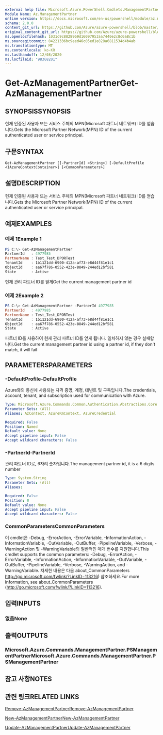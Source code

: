 ```yaml
---
external help file: Microsoft.Azure.PowerShell.Cmdlets.ManagementPartner.dll-Help.xml
Module Name: Az.ManagementPartner
online version: https://docs.microsoft.com/en-us/powershell/module/az.managementpartner/get-azmanagementpartner
schema: 2.0.0
content_git_url: https://github.com/Azure/azure-powershell/blob/master/src/ManagementPartner/ManagementPartner/help/Get-AzManagementPartner.md
original_content_git_url: https://github.com/Azure/azure-powershell/blob/master/src/ManagementPartner/ManagementPartner/help/Get-AzManagementPartner.md
ms.openlocfilehash: 1031c9c8828969d16097953aa7440e2c8c0a8c1b
ms.sourcegitcommit: 04221336bc9eed46c05ed1e828a6811534d4b4ab
ms.translationtype: MT
ms.contentlocale: ko-KR
ms.lasthandoff: 12/08/2020
ms.locfileid: "98368201"
---
```

# <span data-ttu-id="f6b29-101">Get-AzManagementPartner</span><span class="sxs-lookup"><span data-stu-id="f6b29-101">Get-AzManagementPartner</span></span>

## <span data-ttu-id="f6b29-102">SYNOPSIS</span><span class="sxs-lookup"><span data-stu-id="f6b29-102">SYNOPSIS</span></span>
<span data-ttu-id="f6b29-103">현재 인증된 사용자 또는 서비스 주체의 MPN(Microsoft 파트너 네트워크) ID를 얻습니다.</span><span class="sxs-lookup"><span data-stu-id="f6b29-103">Gets the Microsoft Partner Network(MPN) ID of the current authenticated user or service principal.</span></span>

## <span data-ttu-id="f6b29-104">구문</span><span class="sxs-lookup"><span data-stu-id="f6b29-104">SYNTAX</span></span>

```
Get-AzManagementPartner [[-PartnerId] <String>] [-DefaultProfile <IAzureContextContainer>] [<CommonParameters>]
```

## <span data-ttu-id="f6b29-105">설명</span><span class="sxs-lookup"><span data-stu-id="f6b29-105">DESCRIPTION</span></span>
<span data-ttu-id="f6b29-106">현재 인증된 사용자 또는 서비스 주체의 MPN(Microsoft 파트너 네트워크) ID를 얻습니다.</span><span class="sxs-lookup"><span data-stu-id="f6b29-106">Gets the Microsoft Partner Network(MPN) ID of the current authenticated user or service principal.</span></span>

## <span data-ttu-id="f6b29-107">예제</span><span class="sxs-lookup"><span data-stu-id="f6b29-107">EXAMPLES</span></span>

### <span data-ttu-id="f6b29-108">예제 1</span><span class="sxs-lookup"><span data-stu-id="f6b29-108">Example 1</span></span>
```powershell
PS C:\> Get-AzManagementPartner
PartnerId   : 4977985
PartnerName : Test_Test_DPORTest
TenantId    : 1b1121dd-6900-412a-af73-e8d44f81e1c1
ObjectId    : aa67f786-0552-423e-8849-244ed12bf581
State       : Active
```

<span data-ttu-id="f6b29-109">현재 관리 파트너 ID를 얻게</span><span class="sxs-lookup"><span data-stu-id="f6b29-109">Get the current management partner id</span></span>

### <span data-ttu-id="f6b29-110">예제 2</span><span class="sxs-lookup"><span data-stu-id="f6b29-110">Example 2</span></span>
```powershell
PS C:\> Get-AzManagementPartner -PartnerId 4977985
PartnerId   : 4977985
PartnerName : Test_Test_DPORTest
TenantId    : 1b1121dd-6900-412a-af73-e8d44f81e1c1
ObjectId    : aa67f786-0552-423e-8849-244ed12bf581
State       : Active
```

<span data-ttu-id="f6b29-111">파트너 ID를 사용하여 현재 관리 파트너 ID를 얻게 됩니다. 일치하지 않는 경우 실패합니다.</span><span class="sxs-lookup"><span data-stu-id="f6b29-111">Get the current management partner id using a partner id, if they don't match, it will fail</span></span>

## <span data-ttu-id="f6b29-112">PARAMETERS</span><span class="sxs-lookup"><span data-stu-id="f6b29-112">PARAMETERS</span></span>

### <span data-ttu-id="f6b29-113">-DefaultProfile</span><span class="sxs-lookup"><span data-stu-id="f6b29-113">-DefaultProfile</span></span>
<span data-ttu-id="f6b29-114">Azure와의 통신에 사용되는 자격 증명, 계정, 테넌트 및 구독입니다.</span><span class="sxs-lookup"><span data-stu-id="f6b29-114">The credentials, account, tenant, and subscription used for communication with Azure.</span></span>

```yaml
Type: Microsoft.Azure.Commands.Common.Authentication.Abstractions.Core.IAzureContextContainer
Parameter Sets: (All)
Aliases: AzContext, AzureRmContext, AzureCredential

Required: False
Position: Named
Default value: None
Accept pipeline input: False
Accept wildcard characters: False
```

### <span data-ttu-id="f6b29-115">-PartnerId</span><span class="sxs-lookup"><span data-stu-id="f6b29-115">-PartnerId</span></span>
<span data-ttu-id="f6b29-116">관리 파트너 ID로, 6자리 숫자입니다.</span><span class="sxs-lookup"><span data-stu-id="f6b29-116">The management partner id, it is a 6 digits number</span></span>

```yaml
Type: System.String
Parameter Sets: (All)
Aliases:

Required: False
Position: 0
Default value: None
Accept pipeline input: False
Accept wildcard characters: False
```

### <span data-ttu-id="f6b29-117">CommonParameters</span><span class="sxs-lookup"><span data-stu-id="f6b29-117">CommonParameters</span></span>
<span data-ttu-id="f6b29-118">이 cmdlet은 -Debug, -ErrorAction, -ErrorVariable, -InformationAction, -InformationVariable, -OutVariable, -OutBuffer, -PipelineVariable, -Verbose, -WarningAction 및 -WarningVariable의 일반적인 매개 변수를 지원합니다.</span><span class="sxs-lookup"><span data-stu-id="f6b29-118">This cmdlet supports the common parameters: -Debug, -ErrorAction, -ErrorVariable, -InformationAction, -InformationVariable, -OutVariable, -OutBuffer, -PipelineVariable, -Verbose, -WarningAction, and -WarningVariable.</span></span> <span data-ttu-id="f6b29-119">자세한 내용은 다음 about_CommonParameters http://go.microsoft.com/fwlink/?LinkID=113216) 참조하세요.</span><span class="sxs-lookup"><span data-stu-id="f6b29-119">For more information, see about_CommonParameters (http://go.microsoft.com/fwlink/?LinkID=113216).</span></span>

## <span data-ttu-id="f6b29-120">입력</span><span class="sxs-lookup"><span data-stu-id="f6b29-120">INPUTS</span></span>

### <span data-ttu-id="f6b29-121">없음</span><span class="sxs-lookup"><span data-stu-id="f6b29-121">None</span></span>

## <span data-ttu-id="f6b29-122">출력</span><span class="sxs-lookup"><span data-stu-id="f6b29-122">OUTPUTS</span></span>

### <span data-ttu-id="f6b29-123">Microsoft.Azure.Commands.ManagementPartner.PSManagementPartner</span><span class="sxs-lookup"><span data-stu-id="f6b29-123">Microsoft.Azure.Commands.ManagementPartner.PSManagementPartner</span></span>

## <span data-ttu-id="f6b29-124">참고 사항</span><span class="sxs-lookup"><span data-stu-id="f6b29-124">NOTES</span></span>

## <span data-ttu-id="f6b29-125">관련 링크</span><span class="sxs-lookup"><span data-stu-id="f6b29-125">RELATED LINKS</span></span>

[<span data-ttu-id="f6b29-126">Remove-AzManagementPartner</span><span class="sxs-lookup"><span data-stu-id="f6b29-126">Remove-AzManagementPartner</span></span>](./Remove-AzManagementPartner.md)

[<span data-ttu-id="f6b29-127">New-AzManagementPartner</span><span class="sxs-lookup"><span data-stu-id="f6b29-127">New-AzManagementPartner</span></span>](./New-AzManagementPartner.md)

[<span data-ttu-id="f6b29-128">Update-AzManagementPartner</span><span class="sxs-lookup"><span data-stu-id="f6b29-128">Update-AzManagementPartner</span></span>](./Update-AzManagementPartner.md)